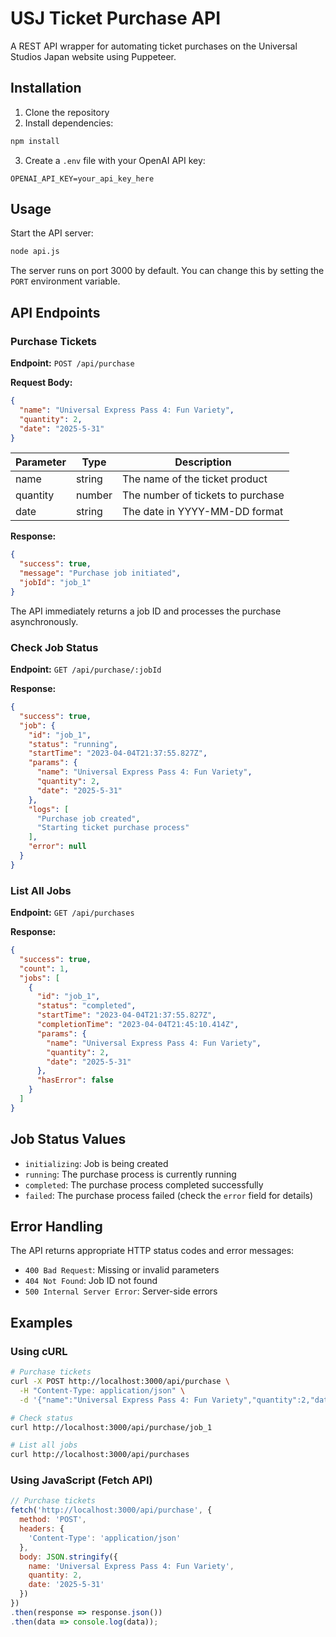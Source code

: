 # USJ Ticket Purchase API

A REST API wrapper for automating ticket purchases on the Universal Studios Japan website using Puppeteer.

## Installation

1. Clone the repository
2. Install dependencies:

```bash
npm install
```

3. Create a `.env` file with your OpenAI API key:

```
OPENAI_API_KEY=your_api_key_here
```

## Usage

Start the API server:

```bash
node api.js
```

The server runs on port 3000 by default. You can change this by setting the `PORT` environment variable.

## API Endpoints

### Purchase Tickets

**Endpoint:** `POST /api/purchase`

**Request Body:**

```json
{
  "name": "Universal Express Pass 4: Fun Variety",
  "quantity": 2,
  "date": "2025-5-31"
}
```

| Parameter | Type   | Description                     |
|-----------|--------|---------------------------------|
| name      | string | The name of the ticket product  |
| quantity  | number | The number of tickets to purchase |
| date      | string | The date in YYYY-MM-DD format   |

**Response:**

```json
{
  "success": true,
  "message": "Purchase job initiated",
  "jobId": "job_1"
}
```

The API immediately returns a job ID and processes the purchase asynchronously.

### Check Job Status

**Endpoint:** `GET /api/purchase/:jobId`

**Response:**

```json
{
  "success": true,
  "job": {
    "id": "job_1",
    "status": "running",
    "startTime": "2023-04-04T21:37:55.827Z",
    "params": {
      "name": "Universal Express Pass 4: Fun Variety",
      "quantity": 2,
      "date": "2025-5-31"
    },
    "logs": [
      "Purchase job created",
      "Starting ticket purchase process"
    ],
    "error": null
  }
}
```

### List All Jobs

**Endpoint:** `GET /api/purchases`

**Response:**

```json
{
  "success": true,
  "count": 1,
  "jobs": [
    {
      "id": "job_1",
      "status": "completed",
      "startTime": "2023-04-04T21:37:55.827Z",
      "completionTime": "2023-04-04T21:45:10.414Z",
      "params": {
        "name": "Universal Express Pass 4: Fun Variety",
        "quantity": 2,
        "date": "2025-5-31"
      },
      "hasError": false
    }
  ]
}
```

## Job Status Values

- `initializing`: Job is being created
- `running`: The purchase process is currently running
- `completed`: The purchase process completed successfully
- `failed`: The purchase process failed (check the `error` field for details)

## Error Handling

The API returns appropriate HTTP status codes and error messages:

- `400 Bad Request`: Missing or invalid parameters
- `404 Not Found`: Job ID not found
- `500 Internal Server Error`: Server-side errors

## Examples

### Using cURL

```bash
# Purchase tickets
curl -X POST http://localhost:3000/api/purchase \
  -H "Content-Type: application/json" \
  -d '{"name":"Universal Express Pass 4: Fun Variety","quantity":2,"date":"2025-5-31"}'

# Check status
curl http://localhost:3000/api/purchase/job_1

# List all jobs
curl http://localhost:3000/api/purchases
```

### Using JavaScript (Fetch API)

```javascript
// Purchase tickets
fetch('http://localhost:3000/api/purchase', {
  method: 'POST',
  headers: {
    'Content-Type': 'application/json'
  },
  body: JSON.stringify({
    name: 'Universal Express Pass 4: Fun Variety',
    quantity: 2,
    date: '2025-5-31'
  })
})
.then(response => response.json())
.then(data => console.log(data));
``` 